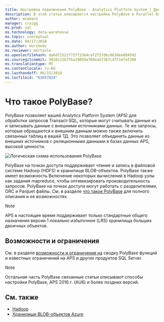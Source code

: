 ```yaml
---
title: Настройка подключения PolyBase - Analytics Platform System | Документация Майкрософт
description: В этой статье описывается настройка PolyBase в Parallel Data Warehouse для подключения к внешней Microsoft Azure или Hadoop хранилища BLOB-объектов источников данных. Для выполнения запросов, объединяющие данные из нескольких источников, включая Hadoop, хранилища BLOB-объектов Azure и Parallel Data Warehouse с помощью PolyBase.
author: mzaman1
manager: craigg
ms.prod: sql
ms.technology: data-warehouse
ms.topic: conceptual
ms.date: 04/17/2018
ms.author: murshedz
ms.reviewer: martinle
ms.openlocfilehash: da6d71521f72ff23b4caf2f27dbc663dee684592
ms.sourcegitcommit: 3026c22b7fba19059a769ea5f367c4f51efaf286
ms.translationtype: MT
ms.contentlocale: ru-RU
ms.lasthandoff: 06/15/2019
ms.locfileid: "63057824"
---
```

# <a name="what-is-polybase"></a>Что такое PolyBase?
PolyBase позволяет вашей Analytics Platform System (APS) для обработки запросов Transact-SQL, которые могут считывать данные из и записывать данные с внешними источниками данных. Те же запросы, которые обращаются к внешним данным можно также включить связанных таблиц в вашей ТД. Это позволяет объединять данные из внешних источников с реляционными данными в базах данных APS, высокой ценности.

![Логическая схема использования PolyBase](media/polybase/polybase-logical.png)

PolyBase на точках доступа поддерживает чтение и запись в файловой системе Hadoop (HDFS) и хранилище BLOB-объектов. PolyBase также имеет возможность Включение некоторых вычислений в Hadoop узлы как задания mapreduce, чтобы оптимизировать производительность запросов. PolyBase на точках доступа могут работать с разделителями, ORC и Parquet файлы. См. в разделе [что такое PolyBase](https://docs.microsoft.com/sql/relational-databases/polybase/polybase-guide) для полного описания и ее возможностях.

> [!NOTE]
> APS в настоящее время поддерживает только стандартные общего назначения версии 1 локально избыточное (LRS) хранилища больших двоичных объектов.

## <a name="features-and-limitations"></a>Возможности и ограничения
См. в разделе [возможности и ограничения на](https://docs.microsoft.com/sql/relational-databases/polybase/polybase-versioned-feature-summary) сводку PolyBase функций и известных ограничений на APS и других продуктов SQL Server.

> [!NOTE] 
> Остальная часть PolyBase связанные статьи описывают способы настройки PolyBase, APS 2016 г. (AU6) и более поздних версий.

## <a name="see-also"></a>См. также
- [Hadoop](polybase-configure-hadoop.md)
- [Хранилище BLOB-объектов Azure](polybase-configure-azure-blob-storage.md)
<!-- MISSING LINKS [PolyBase &#40;SQL Server PDW&#41;](../sqlpdw/polybase-sql-server-pdw.md)  -->  
  
